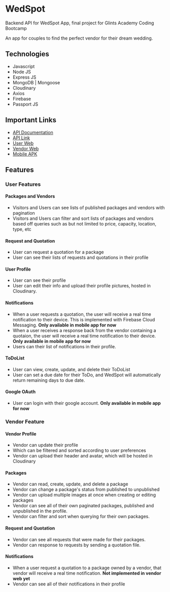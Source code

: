 # WedSpot

Backend API for WedSpot App, final project for Glints Academy Coding Bootcamp

An app for couples to find the perfect vendor for their dream wedding.

## Technologies
* Javascript
* Node JS
* Express JS
* MongoDB | Mongoose
* Cloudinary
* Axios
* Firebase
* Passport JS

## Important Links
* [API Documentation](https://documenter.getpostman.com/view/14556972/TzzEoEa4)
* [API Link](https://wedspot.gabatch13.my.id/packages)
* [User Web](https://wedspot.netlify.app/)
* [Vendor Web](https://wedspot-admin.netlify.app/)
* [Mobile APK](https://drive.google.com/file/d/10jMuhmpSJDm-M9RHzxEyVVz1t9DEfix1/view)

## Features
### User Features
#### Packages and Vendors
* Visitors and Users can see lists of published packages and vendors with pagination
* Visitors and Users can filter and sort lists of packages and vendors based off queries such as but not limited to price, capacity, location, type, etc

#### Request and Quotation
* User can request a quotation for a package
* User can see their lists of requests and quotations in their profile

#### User Profile
* User can see their profile
* User can edit their info and upload their profile pictures, hosted in Cloudinary.

#### Notifications
* When a user requests a quotation, the user will receive a real time notification to their device. This is implemented with Firebase Cloud Messaging. **Only available in mobile app for now**
* When a user receives a response back from the vendor containing a quotaion, the user will receive a real time notification to their device. **Only available in mobile app for now**
* Users can their list of notifications in their profile.

#### ToDoList
* User can view, create, update, and delete their ToDoList
* User can set a due date for their ToDo, and WedSpot will automatically return remaining days to due date.

#### Google OAuth
* User can login with their google account. **Only available in mobile app for now**

### Vendor Feature
#### Vendor Profile
* Vendor can update their profile
* Which can be filtered and sorted according to user preferences
* Vendor can upload their header and avatar, which will be hosted in Cloudinary

#### Packages
* Vendor can read, create, update, and delete a package
* Vendor can change a package's status from published to unpublished
* Vendor can upload multiple images at once when creating or editing packages
* Vendor can see all of their own paginated packages, published and unpublished in the profile.
* Vendor can filter and sort when querying for their own packages.

#### Request and Quotation
* Vendor can see all requests that were made for their packages.
* Vendor can response to requests by sending a quotation file.

#### Notifications
* When a user request a quotation to a package owned by a vendor, that vendor will receive a real time notification. **Not implemented in vendor web yet**
* Vendor can see all of their notifications in their profile
